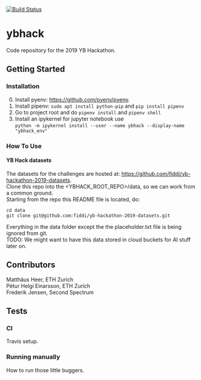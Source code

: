 [![Build Status](https://travis-ci.org/matthaeusheer/ybhack.svg?branch=master)](https://travis-ci.org/matthaeusheer/ybhack)

# ybhack
Code repository for the 2019 YB Hackathon.

## Getting Started

### Installation
0) Install pyenv: https://github.com/pyenv/pyenv.
1) Install pipenv: ```sudo apt install python-pip``` and ```pip install pipenv```
2) Go to project root and do ```pipenv install``` and ```pipenv shell```
2) Install an ipykernel for jupyter notebook use  
    ```python -m ipykernel install --user --name ybhack --display-name "ybhack_env"```

### How To Use
#### YB Hack datasets
The datasets for the challenges are hosted at: https://github.com/fiddi/yb-hackathon-2019-datasets.  
Clone this repo into the <YBHACK_ROOT_REPO>/data, so we can work from a common ground.  
Starting from the repo this README file is located, do:
```
cd data
git clone git@github.com:fiddi/yb-hackathon-2019-datasets.git
```
Everything in the data folder except the the placeholder.txt file is being ignored from git.  
TODO: We might want to have this data stored in cloud buckets for AI stuff later on.

## Contributors
Matthäus Heer, ETH Zurich  
Pétur Helgi Einarsson, ETH Zurich    
Frederik Jensen, Second Spectrum  

## Tests
### CI
Travis setup.

### Running manually
How to run those little buggers.